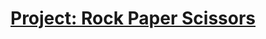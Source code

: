 # [Project: Rock Paper Scissors](https://www.theodinproject.com/courses/web-development-101/lessons/rock-paper-scissors?ref=lnav)

